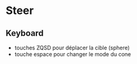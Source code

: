 # Steer
 
## Keyboard
- touches ZQSD pour déplacer la cible (sphere)
- touche espace pour changer le mode du cone
